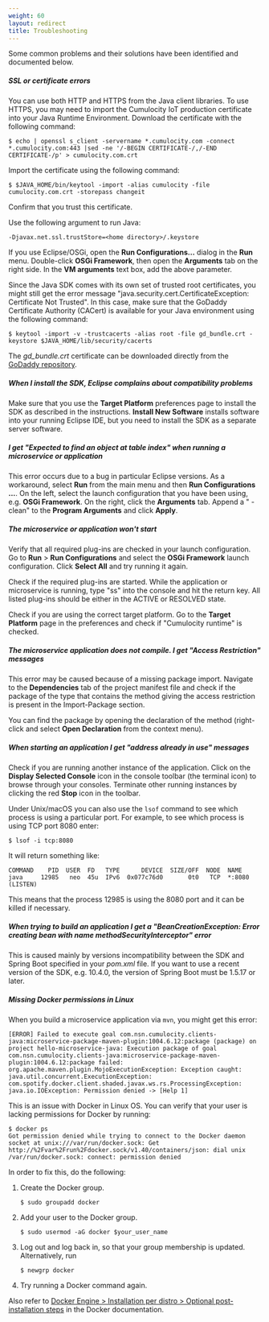 ```yaml
---
weight: 60
layout: redirect
title: Troubleshooting
---
```


Some common problems and their solutions have been identified and documented below.

##### SSL or certificate errors

You can use both HTTP and HTTPS from the Java client libraries. To use HTTPS, you may need to import the Cumulocity IoT production certificate into your Java Runtime Environment. Download the certificate with the following command:

```shell
$ echo | openssl s_client -servername *.cumulocity.com -connect *.cumulocity.com:443 |sed -ne '/-BEGIN CERTIFICATE-/,/-END CERTIFICATE-/p' > cumulocity.com.crt
```

Import the certificate using the following command:

```shell
$ $JAVA_HOME/bin/keytool -import -alias cumulocity -file cumulocity.com.crt -storepass changeit
```

Confirm that you trust this certificate.

Use the following argument to run Java:

```shell
-Djavax.net.ssl.trustStore=<home directory>/.keystore
```

If you use Eclipse/OSGi, open the **Run Configurations...** dialog in the **Run** menu. Double-click **OSGi Framework**, then open the **Arguments** tab on the right side. In the **VM arguments** text box, add the above parameter.

Since the Java SDK comes with its own set of trusted root certificates, you might still get the error message "java.security.cert.CertificateException: Certificate Not Trusted". In this case, make sure that the GoDaddy Certificate Authority (CACert) is available for your Java environment using the following command:

```shell
$ keytool -import -v -trustcacerts -alias root -file gd_bundle.crt -keystore $JAVA_HOME/lib/security/cacerts
```

The *gd\_bundle.crt* certificate can be downloaded directly from the [GoDaddy repository](https://certs.godaddy.com/anonymous/repository.pki).

##### When I install the SDK, Eclipse complains about compatibility problems

Make sure that you use the **Target Platform** preferences page to install the SDK as described in the instructions. **Install New Software** installs software into your running Eclipse IDE, but you need to install the SDK as a separate server software.

##### I get "Expected to find an object at table index" when running a microservice or application

This error occurs due to a bug in particular Eclipse versions. As a workaround, select **Run** from the main menu and then **Run Configurations ...**. On the left, select the launch configuration that you have been using, e.g. **OSGi Framework**. On the right, click the **Arguments** tab. Append a " -clean" to the **Program Arguments** and click **Apply**.

##### The microservice or application won't start

Verify that all required plug-ins are checked in your launch configuration. Go to **Run** > **Run Configurations** and select the **OSGi Framework** launch configuration. Click **Select All** and try running it again.

Check if the required plug-ins are started. While the application or microservice is running, type "ss" into the console and hit the return key. All listed plug-ins should be either in the ACTIVE or RESOLVED state.

Check if you are using the correct target platform. Go to the **Target Platform** page in the preferences and check if "Cumulocity runtime" is checked.

##### The microservice application does not compile. I get "Access Restriction" messages

This error may be caused because of a missing package import. Navigate to the **Dependencies** tab of the project manifest file and check if the package of the type that contains the method giving the access restriction is present in the Import-Package section.

You can find the package by opening the declaration of the method (right-click and select **Open Declaration** from the context menu).

##### When starting an application I get "address already in use" messages

Check if you are running another instance of the application. Click on the **Display Selected Console** icon in the console toolbar (the terminal icon) to browse through your consoles. Terminate other running instances by clicking the red **Stop** icon in the toolbar.

Under Unix/macOS you can also use the `lsof` command to see which process is using a particular port. For example, to see which process is using TCP port 8080 enter:

```shell
$ lsof -i tcp:8080
```

It will return something like:

```shell
COMMAND    PID  USER  FD   TYPE      DEVICE  SIZE/OFF  NODE  NAME
java     12985   neo  45u  IPv6  0x077c76d0       0t0   TCP  *:8080 (LISTEN)
```

This means that the process 12985 is using the 8080 port and it can be killed if necessary.

##### When trying to build an application I get a "BeanCreationException: Error creating bean with name methodSecurityInterceptor" error

This is caused mainly by versions incompatibility between the SDK and Spring Boot specified in your _pom.xml_ file. If you want to use a recent version of the SDK, e.g. 10.4.0, the version of Spring Boot must be 1.5.17 or later.

##### Missing Docker permissions in Linux

When you build a microservice application via `mvn`, you might get this error:

```shell
[ERROR] Failed to execute goal com.nsn.cumulocity.clients-java:microservice-package-maven-plugin:1004.6.12:package (package) on project hello-microservice-java: Execution package of goal com.nsn.cumulocity.clients-java:microservice-package-maven-plugin:1004.6.12:package failed: org.apache.maven.plugin.MojoExecutionException: Exception caught: java.util.concurrent.ExecutionException: com.spotify.docker.client.shaded.javax.ws.rs.ProcessingException: java.io.IOException: Permission denied -> [Help 1]
```

This is an issue with Docker in Linux OS.
You can verify that your user is lacking permissions for Docker by running:

```shell
$ docker ps
Got permission denied while trying to connect to the Docker daemon socket at unix:///var/run/docker.sock: Get http://%2Fvar%2Frun%2Fdocker.sock/v1.40/containers/json: dial unix /var/run/docker.sock: connect: permission denied
```

In order to fix this, do the following:

1. Create the Docker group.

   ```shell
   $ sudo groupadd docker
   ```

2. Add your user to the Docker group.

   ```shell
   $ sudo usermod -aG docker $your_user_name
   ```

3. Log out and log back in, so that your group membership is updated. Alternatively, run

   ```shell
   $ newgrp docker
   ```

4. Try running a Docker command again.

Also refer to [Docker Engine > Installation per distro > Optional post-installation steps](https://docs.docker.com/engine/install/linux-postinstall/) in the Docker documentation.
